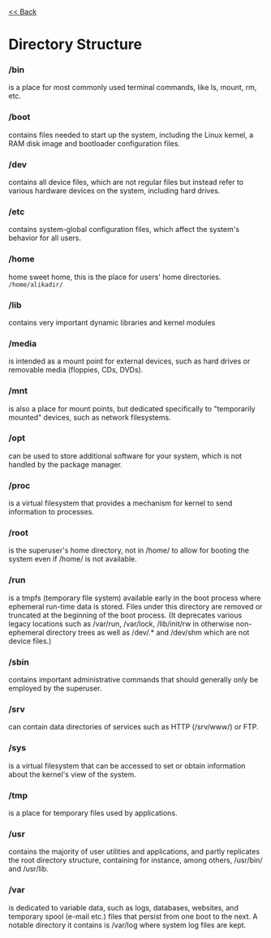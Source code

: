 
[<< Back](README.md)

# Directory Structure

### /bin 
is a place for most commonly used terminal commands, like ls, mount, rm, etc.

### /boot 
contains files needed to start up the system, including the Linux kernel, a RAM disk image and bootloader configuration files.

### /dev
contains all device files, which are not regular files but instead refer to various hardware devices on the system, including hard drives.

### /etc
contains system-global configuration files, which affect the system's behavior for all users.

### /home
home sweet home, this is the place for users' home directories. ```/home/alikadir/```

### /lib 
contains very important dynamic libraries and kernel modules

### /media 
is intended as a mount point for external devices, such as hard drives or removable media (floppies, CDs, DVDs).

### /mnt 
is also a place for mount points, but dedicated specifically to "temporarily mounted" devices, such as network filesystems.

### /opt 
can be used to store additional software for your system, which is not handled by the package manager.

### /proc 
is a virtual filesystem that provides a mechanism for kernel to send information to processes.

### /root 
is the superuser's home directory, not in /home/ to allow for booting the system even if /home/ is not available.

### /run 
is a tmpfs (temporary file system) available early in the boot process where ephemeral run-time data is stored. Files under this directory are removed or truncated at the beginning of the boot process. 
(It deprecates various legacy locations such as /var/run, /var/lock, /lib/init/rw in otherwise non-ephemeral directory trees as well as /dev/.* and /dev/shm  which are not device files.)

### /sbin 
contains important administrative commands that should generally only be employed by the superuser.

### /srv 
can contain data directories of services such as HTTP (/srv/www/) or FTP.

### /sys 
is a virtual filesystem that can be accessed to set or obtain information about the kernel's view of the system.

### /tmp 
is a place for temporary files used by applications.

### /usr
contains the majority of user utilities and applications, and partly replicates the root directory structure, containing for instance, among others, /usr/bin/ and /usr/lib.

### /var 
is dedicated to variable data, such as logs, databases, websites, and temporary spool (e-mail etc.) files that persist from one boot to the next. A notable directory it contains is /var/log where system log files are kept.
